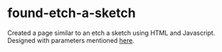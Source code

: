 # found-etch-a-sketch
Created a page similar to an etch a sketch using HTML and Javascript.  
Designed with parameters mentioned [here](https://www.theodinproject.com/lessons/foundations-etch-a-sketch#assignment).  
